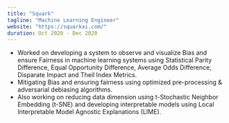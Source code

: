 ```yaml
---
title: "Squark"
tagline: "Machine Learning Engineer"
website: "https://squarkai.com/"
duration: Oct 2020 - Dec 2020
---
```


- Worked on developing a system to observe and visualize Bias and ensure Fairness in machine learning systems
 using Statistical Parity Difference, Equal Opportunity Difference, Average Odds Difference, Disparate Impact and Theil Index Metrics.
- Mitigating Bias and ensuring fairness using optimized pre-processing & adversarial debiasing algorithms.
- Also working on reducing data dimension using t-Stochastic Neighbor Embedding (t-SNE) and developing interpretable
  models using Local Interpretable Model Agnostic Explanations (LIME).